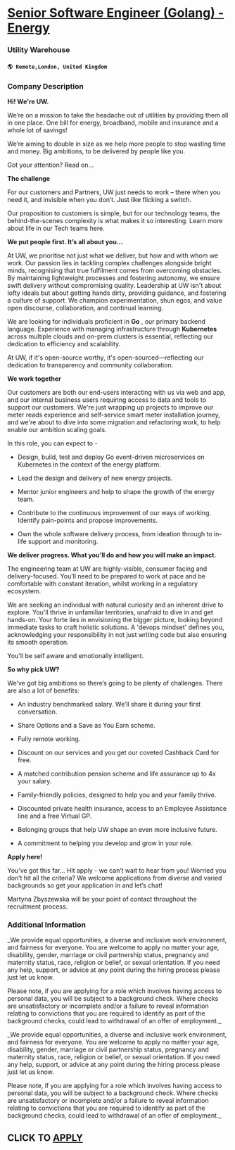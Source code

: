 # [Senior Software Engineer (Golang) - Energy](https://www.remotewlb.com/apply/senior-software-engineer-golang-energy)  
### Utility Warehouse  
#### `🌎 Remote,London, United Kingdom`  

### **Company Description**

 **Hi! We're UW.**

We’re on a mission to take the headache out of utilities by providing them all in one place. One bill for energy, broadband, mobile and insurance and a whole lot of savings!

We’re aiming to double in size as we help more people to stop wasting time and money. Big ambitions, to be delivered by people like you.

Got your attention? Read on…

**The challenge**

For our customers and Partners, UW just needs to work – there when you need it, and invisible when you don’t. Just like flicking a switch.  
  
Our proposition to customers is simple, but for our technology teams, the behind-the-scenes complexity is what makes it so interesting. Learn more about life in our Tech teams here.

**We put people first. It’s all about you...**

At UW, we prioritise not just what we deliver, but how and with whom we work. Our passion lies in tackling complex challenges alongside bright minds, recognising that true fulfilment comes from overcoming obstacles. By maintaining lightweight processes and fostering autonomy, we ensure swift delivery without compromising quality. Leadership at UW isn't about lofty ideals but about getting hands dirty, providing guidance, and fostering a culture of support. We champion experimentation, shun egos, and value open discourse, collaboration, and continual learning.

We are looking for individuals proficient in **Go** , our primary backend language. Experience with managing infrastructure through **Kubernetes** across multiple clouds and on-prem clusters is essential, reflecting our dedication to efficiency and scalability.

At UW, if it's open-source worthy, it's open-sourced—reflecting our dedication to transparency and community collaboration.

**We work together**

Our customers are both our end-users interacting with us via web and app, and our internal business users requiring access to data and tools to support our customers. We're just wrapping up projects to improve our meter reads experience and self-service smart meter installation journey, and we're about to dive into some migration and refactoring work, to help enable our ambition scaling goals.

In this role, you can expect to -

  * Design, build, test and deploy Go event-driven microservices on Kubernetes in the context of the energy platform.

  * Lead the design and delivery of new energy projects.

  * Mentor junior engineers and help to shape the growth of the energy team.

  * Contribute to the continuous improvement of our ways of working. Identify pain-points and propose improvements.

  * Own the whole software delivery process, from ideation through to in-life support and monitoring.

**We deliver progress. What you’ll do and how you will make an impact.**

The engineering team at UW are highly-visible, consumer facing and delivery-focused. You’ll need to be prepared to work at pace and be comfortable with constant iteration, whilst working in a regulatory ecosystem.

We are seeking an individual with natural curiosity and an inherent drive to explore. You'll thrive in unfamiliar territories, unafraid to dive in and get hands-on. Your forte lies in envisioning the bigger picture, looking beyond immediate tasks to craft holistic solutions. A 'devops mindset' defines you, acknowledging your responsibility in not just writing code but also ensuring its smooth operation.

You'll be self aware and emotionally intelligent.

**So why pick UW?**

We’ve got big ambitions so there’s going to be plenty of challenges. There are also a lot of benefits:

  * An industry benchmarked salary. We’ll share it during your first conversation.

  * Share Options and a Save as You Earn scheme.

  * Fully remote working.

  * Discount on our services and you get our coveted Cashback Card for free. 

  * A matched contribution pension scheme and life assurance up to 4x your salary.

  * Family-friendly policies, designed to help you and your family thrive.

  * Discounted private health insurance, access to an Employee Assistance line and a free Virtual GP.

  * Belonging groups that help UW shape an even more inclusive future.

  * A commitment to helping you develop and grow in your role.

**Apply here!**

You’ve got this far… Hit apply - we can’t wait to hear from you! Worried you don’t hit all the criteria? We welcome applications from diverse and varied backgrounds so get your application in and let’s chat!

Martyna Zbyszewska will be your point of contact throughout the recruitment process.

###  **Additional Information**

 _We provide equal opportunities, a diverse and inclusive work environment, and fairness for everyone. You are welcome to apply no matter your age, disability, gender, marriage or civil partnership status, pregnancy and maternity status, race, religion or belief, or sexual orientation. If you need any help, support, or advice at any point during the hiring process please just let us know.  
  
Please note, if you are applying for a role which involves having access to personal data, you will be subject to a background check. Where checks are unsatisfactory or incomplete and/or a failure to reveal information relating to convictions that you are required to identify as part of the background checks, could lead to withdrawal of an offer of employment._

 _We provide equal opportunities, a diverse and inclusive work environment, and fairness for everyone. You are welcome to apply no matter your age, disability, gender, marriage or civil partnership status, pregnancy and maternity status, race, religion or belief, or sexual orientation. If you need any help, support, or advice at any point during the hiring process please just let us know.  
  
Please note, if you are applying for a role which involves having access to personal data, you will be subject to a background check. Where checks are unsatisfactory or incomplete and/or a failure to reveal information relating to convictions that you are required to identify as part of the background checks, could lead to withdrawal of an offer of employment._

  
## CLICK TO [APPLY](https://www.remotewlb.com/apply/senior-software-engineer-golang-energy)

